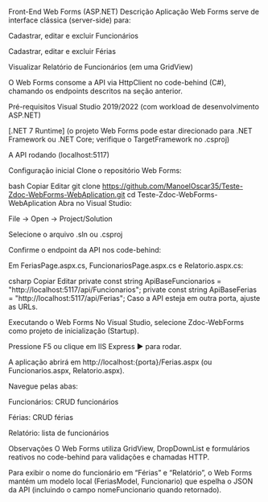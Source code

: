 Front-End Web Forms (ASP.NET)
Descrição
Aplicação Web Forms serve de interface clássica (server-side) para:

Cadastrar, editar e excluir Funcionários

Cadastrar, editar e excluir Férias

Visualizar Relatório de Funcionários (em uma GridView)

O Web Forms consome a API via HttpClient no code-behind (C#), chamando os endpoints descritos na seção anterior.

Pré-requisitos
Visual Studio 2019/2022 (com workload de desenvolvimento ASP.NET)

[.NET 7 Runtime] (o projeto Web Forms pode estar direcionado para .NET Framework ou .NET Core; verifique o TargetFramework no .csproj)

A API rodando (localhost:5117)

Configuração inicial
Clone o repositório Web Forms:

bash
Copiar
Editar
git clone https://github.com/ManoelOscar35/Teste-Zdoc-WebForms-WebAplication.git
cd Teste-Zdoc-WebForms-WebAplication
Abra no Visual Studio:

File → Open → Project/Solution

Selecione o arquivo .sln ou .csproj

Confirme o endpoint da API nos code-behind:

Em FeriasPage.aspx.cs, FuncionariosPage.aspx.cs e Relatorio.aspx.cs:

csharp
Copiar
Editar
private const string ApiBaseFuncionarios = "http://localhost:5117/api/Funcionarios";
private const string ApiBaseFerias = "http://localhost:5117/api/Ferias";
Caso a API esteja em outra porta, ajuste as URLs.

Executando o Web Forms
No Visual Studio, selecione Zdoc-WebForms como projeto de inicialização (Startup).

Pressione F5 ou clique em IIS Express ▶️ para rodar.

A aplicação abrirá em http://localhost:{porta}/Ferias.aspx (ou Funcionarios.aspx, Relatorio.aspx).

Navegue pelas abas:

Funcionários: CRUD funcionários

Férias: CRUD férias

Relatório: lista de funcionários

Observações
O Web Forms utiliza GridView, DropDownList e formulários reativos no code-behind para validações e chamadas HTTP.

Para exibir o nome do funcionário em “Férias” e “Relatório”, o Web Forms mantém um modelo local (FeriasModel, Funcionario) que espelha o JSON da API (incluindo o campo nomeFuncionario quando retornado).
